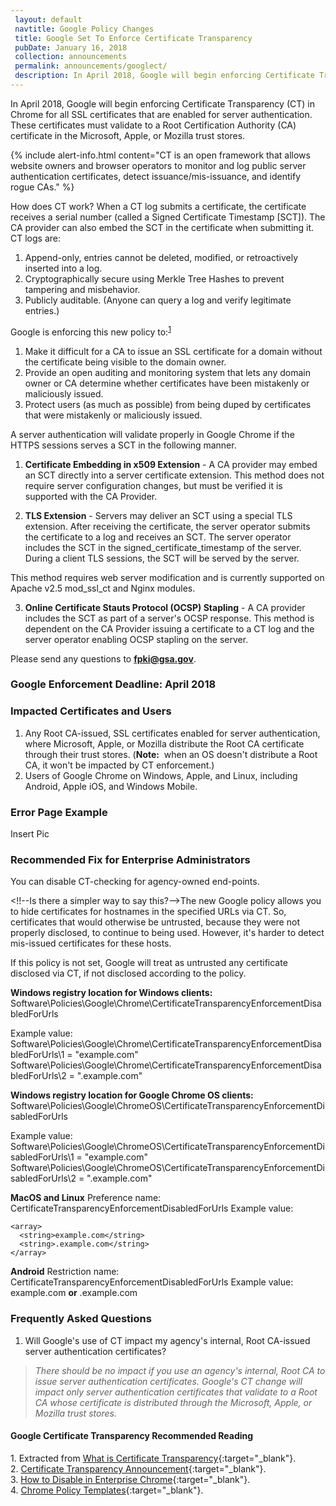 ```yaml
---
 layout: default
 navtitle: Google Policy Changes
 title: Google Set To Enforce Certificate Transparency
 pubDate: January 16, 2018
 collection: announcements
 permalink: announcements/googlect/
 description: In April 2018, Google will begin enforcing Certificate Transparency (CT) in Chrome for all public server authentication (i.e., SSL) certificates that validate to a Root Certification Authority (CA) certificate in the Microsoft, Apple, or Mozilla trust stores. 
---
```


In April 2018, Google will begin enforcing Certificate Transparency (CT) in Chrome for all SSL certificates that are enabled for server authentication. These certificates must validate to a Root Certification Authority (CA) certificate in the Microsoft, Apple, or Mozilla trust stores. 

{% include alert-info.html content="CT is an open framework that allows website owners and browser operators to monitor and log public server authentication certificates, detect issuance/mis-issuance, and identify rogue CAs." %}

How does CT work? When a CT log submits a certificate<!--submits it to what, where?-->, the certificate receives a serial number (called a Signed Certificate Timestamp [SCT]). The CA provider can also embed the SCT in the certificate when submitting it. CT logs are:
1. Append-only, entries cannot be deleted, modified, or retroactively inserted into a log. 
2. Cryptographically secure using Merkle Tree Hashes to prevent tampering and misbehavior.
3. Publicly auditable. (Anyone can query a log and verify legitimate entries.)

Google is enforcing this new policy to:<sup>[1](#1)</sup>
1. Make it difficult for a CA to issue an SSL certificate for a domain without the certificate being visible to the domain owner.
2. Provide an open auditing and monitoring system that lets any domain owner or CA determine whether certificates have been mistakenly or maliciously issued.
3. Protect users (as much as possible) from being duped by certificates that were mistakenly or maliciously issued.

A server authentication will validate properly in Google Chrome if the HTTPS sessions serves a SCT in the following manner. 

1. **Certificate Embedding in x509 Extension** - A CA provider may embed an SCT directly into a server certificate extension. This method does not require server configuration changes, but must be verified it is supported with the CA Provider.

2. **TLS Extension** - Servers may deliver an SCT using a special TLS extension. After receiving the certificate, the server operator submits the certificate to a log and receives an SCT. The server operator includes the SCT in the signed_certificate_timestamp of the server. During a client TLS sessions, the SCT will be served by the server.

This method requires web server modification and is currently supported on Apache v2.5 mod_ssl_ct and Nginx modules.

3. **Online Certificate Stauts Protocol (OCSP) Stapling** - A CA provider includes the SCT as part of a server's OCSP response. This method is dependent on the CA Provider issuing a certificate to a CT log and the server operator enabling OCSP stapling on the server.

Please send any questions to **fpki@gsa.gov**.

### Google Enforcement Deadline: April 2018

### Impacted Certificates and Users
1. Any Root CA-issued, SSL certificates enabled for server authentication, where Microsoft, Apple, or Mozilla distribute the Root CA certificate through their trust stores. (**Note:**&nbsp;&nbsp;when an OS doesn't distribute a Root CA, it won't be impacted by CT enforcement.)
2. Users of Google Chrome on Windows, Apple, and Linux, including Android, Apple iOS, and Windows Mobile.

### Error Page Example

Insert Pic

### Recommended Fix for Enterprise Administrators
You can disable CT-checking for agency-owned end-points.

<!!--Is there a simpler way to say this?-->The new Google policy <!--Correct?-->allows you to hide certificates for hostnames in the specified URLs via CT. So, certificates that would otherwise be untrusted, because they were not properly disclosed, to continue to being used. However, it's harder to detect mis-issued certificates for these hosts.

If this policy is not set, Google will treat as untrusted any certificate disclosed via CT, if not disclosed according to the policy.


**Windows registry location for Windows clients:**
Software\Policies\Google\Chrome\CertificateTransparencyEnforcementDisabledForUrls

Example value:
Software\Policies\Google\Chrome\CertificateTransparencyEnforcementDisabledForUrls\1 = "example.com"
Software\Policies\Google\Chrome\CertificateTransparencyEnforcementDisabledForUrls\2 = ".example.com"

**Windows registry location for Google Chrome OS clients:**
Software\Policies\Google\ChromeOS\CertificateTransparencyEnforcementDisabledForUrls

Example value:
Software\Policies\Google\ChromeOS\CertificateTransparencyEnforcementDisabledForUrls\1 = "example.com"
Software\Policies\Google\ChromeOS\CertificateTransparencyEnforcementDisabledForUrls\2 = ".example.com"

**MacOS and Linux**
Preference name: CertificateTransparencyEnforcementDisabledForUrls
Example value:
```
<array>
  <string>example.com</string>
  <string>.example.com</string>
</array>
```

**Android** 
Restriction name: CertificateTransparencyEnforcementDisabledForUrls
Example value: example.com **or** .example.com

### Frequently Asked Questions
1. Will Google's use of CT impact my agency's internal, Root CA-issued server authentication certificates?
> _There should be no impact if you use an agency's internal, Root CA to issue server authentication certificates. Google's CT change will impact only server authentication certificates that validate to a Root CA whose certificate is distributed through the Microsoft, Apple, or Mozilla trust stores._ <!--If FPKI decides to remove the COMMON Root certificate trust bit from the Microsoft and Apple trust stores, per Option 1 in Microsoft Hot Topic, then what issues, if any, will remain with Google's use of CT?-->

#### Google Certificate Transparency Recommended Reading
<a name="1">1</a>. Extracted from [What is Certificate Transparency](https://www.certificate-transparency.org/){:target="_blank"}.<br>
2. [Certificate Transparency Announcement](https://groups.google.com/a/chromium.org/forum/#!topic/ct-policy/78N3SMcqUGw){:target="_blank"}.<br>
3. [How to Disable in Enterprise Chrome](http://www.chromium.org/administrators/policy-list-3#CertificateTransparencyEnforcementDisabledForUrls){:target="_blank"}.<br>
4. [Chrome Policy Templates](https://www.chromium.org/administrators/policy-templates){:target="_blank"}.
